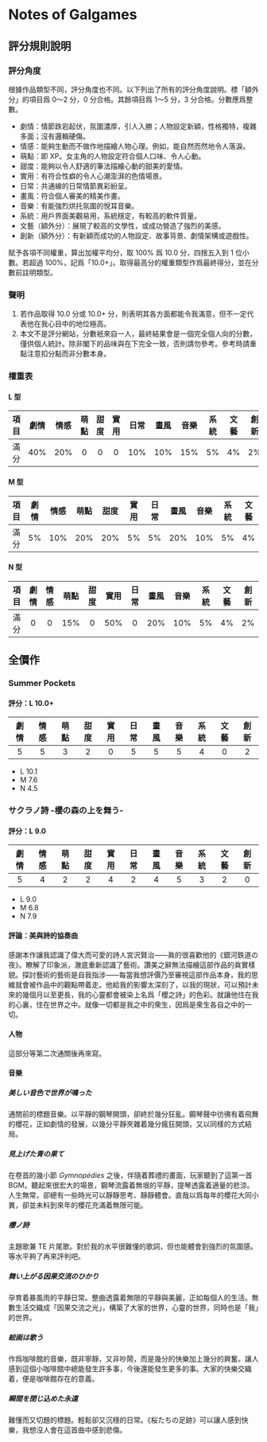 # Notes of Galgames

## 評分規則說明

### 評分角度

根據作品類型不同，評分角度也不同。以下列出了所有的評分角度說明。標「額外分」的項目爲 0～2 分，0 分合格。其餘項目爲 1～5 分，3 分合格。分數應爲整數。

- 劇情：情節跌宕起伏，氛圍濃厚，引人入勝；人物設定新穎，性格獨特，複雜多面；沒有邏輯硬傷。
- 情感：能夠生動而不做作地描繪人物心理。例如，能自然而然地令人落淚。
- 萌點：即 XP。女主角的人物設定符合個人口味、令人心動。
- 甜度：能夠以令人舒適的筆法描繪心動的甜美的愛情。
- 實用：有符合性癖的令人心潮澎湃的色情場景。
- 日常：共通線的日常情節異彩紛呈。
- 畫風：符合個人審美的精美作畫。
- 音樂：有能強烈烘托氛圍的悅耳音樂。
- 系統：用戶界面美觀易用，系統穩定，有較高的軟件質量。
- 文藝（額外分）：展現了較高的文學性，或成功營造了強烈的美感。
- 創新（額外分）：有新穎而成功的人物設定、故事背景、劇情架構或遊戲性。

賦予各項不同權重，算出加權平均分，取 100% 爲 10.0 分，四捨五入到 1 位小數。若超過 100%，記爲「10.0+」。取得最高分的權重類型作爲最終得分，並在分數前註明類型。

### 聲明

1. 若作品取得 10.0 分或 10.0+ 分，則表明其各方面都能令我滿意，但不一定代表他在我心目中的地位極高。
2. 本文不是評分網站，分數衹來自一人，最終結果會是一個完全個人向的分數，僅供個人統計。除非閣下的品味與在下完全一致，否則請勿參考。參考時請重點注意扣分點而非分數本身。

### 權重表

#### L 型

| 項目 | 劇情 | 情感 | 萌點 | 甜度 | 實用 | 日常 | 畫風 | 音樂 | 系統 | 文藝 | 創新 |
| :--: | :--: | :--: | :--: | :--: | :--: | :--: | :--: | :--: | :--: | :--: | :--: |
| 滿分 | 40%  | 20%  |  0   |  0   |  0   | 10%  | 10%  | 15%  |  5%  |  4%  |  2%  |

#### M 型

| 項目 | 劇情 | 情感 | 萌點 | 甜度 | 實用 | 日常 | 畫風 | 音樂 | 系統 | 文藝 | 創新 |
| :--: | :--: | :--: | :--: | :--: | :--: | :--: | :--: | :--: | :--: | :--: | :--: |
| 滿分 |  5%  | 10%  | 20%  | 20%  |  5%  |  5%  | 20%  | 10%  |  5%  |  4%  |  2%  |

#### N 型

| 項目 | 劇情 | 情感 | 萌點 | 甜度 | 實用 | 日常 | 畫風 | 音樂 | 系統 | 文藝 | 創新 |
| :--: | :--: | :--: | :--: | :--: | :--: | :--: | :--: | :--: | :--: | :--: | :--: |
| 滿分 |  0   |  0   | 15%  |  0   | 50%  |  0   | 20%  | 10%  |  5%  |  4%  |  2%  |

## 全價作

### Summer Pockets

#### 評分：L 10.0+

| 劇情 | 情感 | 萌點 | 甜度 | 實用 | 日常 | 畫風 | 音樂 | 系統 | 文藝 | 創新 |
| :--: | :--: | :--: | :--: | :--: | :--: | :--: | :--: | :--: | :--: | :--: |
|  5   |  5   |  3   |  2   |  0   |  5   |  5   |  5   |  4   |  0   |  2   |

- L 10.1
- M 7.6
- N 4.5

### サクラノ詩 -櫻の森の上を舞う-

#### 評分：L 9.0

| 劇情 | 情感 | 萌點 | 甜度 | 實用 | 日常 | 畫風 | 音樂 | 系統 | 文藝 | 創新 |
| :--: | :--: | :--: | :--: | :--: | :--: | :--: | :--: | :--: | :--: | :--: |
|  5   |  4   |  2   |  2   |  4   |  2   |  4   |  5   |  3   |  2   |  0   |

- L 9.0
- M 6.8
- N 7.9

#### 評論：美與詩的協奏曲

感謝本作讓我認識了偉大而可愛的詩人宮沢賢治⸺眞的很喜歡他的《銀河鉄道の夜》。瞭解了印象派，澈底重新認識了藝術。讚美之辭無法描繪這部作品的眞實樣貌。探討藝術的藝術是自我指涉⸺每當我想評價乃至審視這部作品本身，我的思維就會被作品中的觀點帶着走。他給我的影響太深刻了，以我的現狀，可以預計未來的幾個月以至更長，我的心靈都會被染上名爲「櫻之詩」的色彩。就讓他住在我的心裏，住在世界之中。就像一切都是我之中的衆生，因爲是衆生各自之中的一切。

#### 人物

這部分等第二次通關後再來寫。

#### 音樂

##### 美しい音色で世界が鳴った

通關前的標題音樂。以平靜的鋼琴開頭，卻終於幾分狂亂。鋼琴聲中彷彿有着飛舞的櫻花，正如劇情的發展，以幾分平靜夾雜着幾分瘋狂開頭，又以同樣的方式結局。

##### 見上げた青の果て

在卷首的幾小節 _Gymnopédies_ 之後，伴隨着葬禮的畫面，玩家聽到了這第一首 BGM。聽起來很宏大的場景，鋼琴流露着無垠的平靜，提琴透露着適量的悲涼。人生無常，卻總有一些時光可以靜靜思考、靜靜體會。直哉以爲每年的櫻花大同小異，卻並未料到來年的櫻花充滿着無限可能。

##### 櫻ノ詩

主題歌兼 TE 片尾歌。對於我的水平很難懂的歌詞，但也能體會到強烈的氛圍感。等水平夠了再來評判吧。

##### 舞い上がる因果交流のひかり

孕育着暴風雨的平靜日常。整曲透露着無限的平靜與美麗，正如每個人的生活。無數生活交織成「因果交流之光」，構築了大家的世界，心靈的世界，同時也是「我」的世界。

##### 絵画は歌う

作爲咖啡館的音樂，既非寧靜，又非吵鬧，而是幾分的快樂加上幾分的興奮。讓人感到這個小咖啡館中總能發生許多事，今後還能發生更多的事。大家的快樂交織着，便是咖啡館存在的意義。

##### 瞬間を閉じ込めた永遠

難懂而又切題的標題。輕鬆卻又沉穩的日常。《桜たちの足跡》可以讓人感到快樂，我想沒人會在這首曲中感到悲傷。

